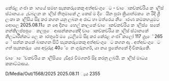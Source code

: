 කේරළ ගංජා ක ාගයේ සමඟ සැකකරුකෙකු අත්අඩංගුෙට - චාොකච්කච්රිය ක ාලිස් ස්ථානය. ෙැඩබලන ක ාලිස් තිතුමාකේ උ කෙස් ම දිෙයින පුරා ක්‍රියාත්මක ෙන රිදි ශ්‍රී ලංකා ක ාලිසිය සිදු කර කගන යනු ලබන අ රාධ හා මත්රෙය නිොරණ කමකහයුමට අොලෙ 2025.08.11 ෙන අෙ දින ෙහෙල් කාලකේ චාොකච්කච්රිය ක ාලිස් ෙසකේ නන්කිලප්පපුෙ කලපුෙ ආසන්කනකේදී චාොකච්කච්රිය ක ාලිස් ස්ථානකේ නිලධාරීන්කට ලෙ ක ාරතුරේ ම ෙැටලීමේ සිදු කර කේරළ ගංජා ිකලෝ 117 ග්‍රෑේ 265 ේ සන්ක කකේ බාකගන සිටි සැකකරුකෙකු අත්අඩංගුෙට කගන ඇ . අත්අඩංගුෙට ගත් සැකකරු ෙයස අවුරුදු 40 ේ ෙන ගුරුනගර්, යා නය ප්‍රකේශකේ දිංචිකරුකෙි.

චාොේචකච්රිය ක ාලිසිය ෙැඩිදුර විමශර්න සිදු කරනු ලබයි. ක ාලිස් මාධය කකාට්ඨාසය.

D/Media/Out/1568/2025 2025.08.11 ැය 2355